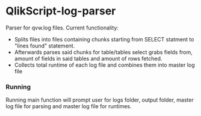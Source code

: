# QlikScript-log-parser

Parser for qvw.log files.
Current functionality:
* Splits files into files containing chunks starting from SELECT statment to "lines found" statement. 
* Afterwards parses said chunks for table/tables select grabs fields from, amount of fields in said tables and amount of rows fetched.
* Collects total runtime of each log file and combines them into master log file

### Running

Running main function will prompt user for logs folder, output folder, master log file for parsing and master log file for runtimes.
